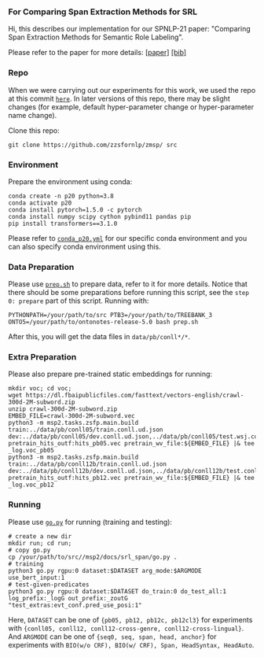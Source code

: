 ### For Comparing Span Extraction Methods for SRL

Hi, this describes our implementation for our SPNLP-21 paper: "Comparing Span Extraction Methods for Semantic Role Labeling".

Please refer to the paper for more details: [[paper]](https://aclanthology.org/2021.spnlp-1.8/) [[bib]](https://aclanthology.org/2021.spnlp-1.8.bib)

### Repo

When we were carrying out our experiments for this work, we used the repo at this commit [`here`](https://github.com/zzsfornlp/zmsp/commit/0f346045a8c14c5eab94587ed662f6020f5ce3b2). In later versions of this repo, there may be slight changes (for example, default hyper-parameter change or hyper-parameter name change).

Clone this repo:
	
	git clone https://github.com/zzsfornlp/zmsp/ src

### Environment

Prepare the environment using conda:

	conda create -n p20 python=3.8
	conda activate p20
	conda install pytorch=1.5.0 -c pytorch
	conda install numpy scipy cython pybind11 pandas pip
	pip install transformers==3.1.0

Please refer to [`conda_p20.yml`](./conda_p20.yml) for our specific conda environment and you can also specify conda environment using this.

### Data Preparation

Please use [`prep.sh`](./prep.sh) to prepare data, refer to it for more details. Notice that there should be some preparations before running this script, see the `step 0: prepare` part of this script. Running with:

	PYTHONPATH=/your/path/to/src PTB3=/your/path/to/TREEBANK_3 ONTO5=/your/path/to/ontonotes-release-5.0 bash prep.sh

After this, you will get the data files in `data/pb/conll*/*`.

### Extra Preparation

Please also prepare pre-trained static embeddings for running:

	mkdir voc; cd voc;
	wget https://dl.fbaipublicfiles.com/fasttext/vectors-english/crawl-300d-2M-subword.zip
	unzip crawl-300d-2M-subword.zip
	EMBED_FILE=crawl-300d-2M-subword.vec
	python3 -m msp2.tasks.zsfp.main.build train:../data/pb/conll05/train.conll.ud.json dev:../data/pb/conll05/dev.conll.ud.json,../data/pb/conll05/test.wsj.conll.ud.json,../data/pb/conll05/test.brown.conll.ud.json pretrain_hits_outf:hits_pb05.vec pretrain_wv_file:${EMBED_FILE} |& tee _log.voc_pb05
	python3 -m msp2.tasks.zsfp.main.build train:../data/pb/conll12b/train.conll.ud.json dev:../data/pb/conll12b/dev.conll.ud.json,../data/pb/conll12b/test.conll.ud.json pretrain_hits_outf:hits_pb12.vec pretrain_wv_file:${EMBED_FILE} |& tee _log.voc_pb12

### Running

Please use [`go.py`](./go.py) for running (training and testing):

	# create a new dir
	mkdir run; cd run;
	# copy go.py
	cp /your/path/to/src//msp2/docs/srl_span/go.py .	
	# training
	python3 go.py rgpu:0 dataset:$DATASET arg_mode:$ARGMODE use_bert_input:1
	# test-given-predicates
	python3 go.py rgpu:0 dataset:$DATASET do_train:0 do_test_all:1 log_prefix:_logG out_prefix:_zoutG "test_extras:evt_conf.pred_use_posi:1"

Here, `DATASET` can be one of `{pb05, pb12, pb12c, pb12cl3}` for experiments with `{conll05, conll12, conll12-cross-genre, conll12-cross-lingual}`. And `ARGMODE` can be one of `{seq0, seq, span, head, anchor}` for experiments with `BIO(w/o CRF), BIO(w/ CRF), Span, HeadSyntax, HeadAuto`.
